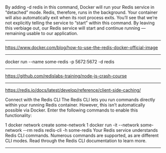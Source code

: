 

By adding -d redis in this command, Docker will run your Redis service in “detached” mode.
Redis, therefore, runs in the background. Your container will also automatically exit when its root process exits. 
You’ll see that we’re not explicitly telling the service to “start” within this command. 
By leaving this verbiage out, our Redis service will start and continue running — remaining usable to our application.
****
https://www.docker.com/blog/how-to-use-the-redis-docker-official-image
*****
docker run --name some-redis -p 5672:5672 -d redis
****
https://github.com/redislabs-training/node-js-crash-course
******

https://redis.io/docs/latest/develop/reference/client-side-caching/

Connect with the Redis CLI
The Redis CLI lets you run commands directly within your running Redis container. However, this isn’t automatically possible via Docker. Enter the following commands to enable this functionality: 

1
docker network create some-network
1
​​docker run -it --network some-network --rm redis redis-cli -h some-redis
Your Redis service understands Redis CLI commands. Numerous commands are supported, as are different CLI modes. Read through the Redis CLI documentation to learn more. 

******
